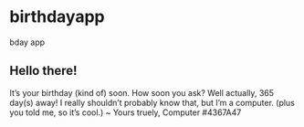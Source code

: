 # birthdayapp
bday app

Hello there!
---
It’s your birthday (kind of) soon. How soon you ask?
Well actually, 365 day(s) away! I really shouldn’t
probably know that, but I’m a computer. 
(plus you told me, so it’s cool.)
~
Yours truely, 
Computer #4367A47